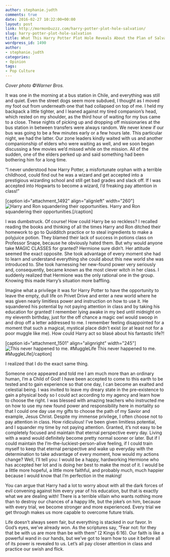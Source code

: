 ```yaml
---
author: stephanie.judth
comments: true
date: 2016-02-27 10:22:00+00:00
layout: post
link: http://mormonbuzzz.com/harry-potter-plot-hole-salvation/
slug: harry-potter-plot-hole-salvation
title: What This Harry Potter Plot Hole Reveals About the Plan of Salvation
wordpress_id: 1490
author:
- stephanie.judth
categories:
- Opinion
tags:
- Pop Culture
---
```


_Cover photo ©Warner Bros._

It was one in the morning at a bus station in Chile, and everything was still and quiet. Even the street dogs seem more subdued, I thought as I moved my foot out from underneath one that had collapsed on top of me. I held my backpack a little tighter, and I leaned against my tired companion’s head, which rested on my shoulder, as the third hour of waiting for my bus came to a close. These nights of picking up and dropping off missionaries at the bus station in between transfers were always random. We never knew if our bus was going to be a few minutes early or a few hours late. This particular night, we had the latter. Our zone leaders kindly waited with us and another companionship of elders who were waiting as well, and we soon began discussing a few movies we’d missed while on the mission. All of the sudden, one of the elders perked up and said something had been bothering him for a long time.

“I never understood how Harry Potter, a misfortunate orphan with a terrible childhood, could find out he was a wizard and get accepted into a prestigious wizarding school and still get bad grades and slack off. If I was accepted into Hogwarts to become a wizard, I’d freaking pay attention in class!”

[caption id="attachment_1492" align="alignleft" width="260"]![Harry and Ron squandering their opportunities.](http://mormonbuzzz.com/wp-content/uploads/2016/02/hittingron.gif) Harry and Ron squandering their opportunities.[/caption]

I was dumbstruck. Of course! How could Harry be so reckless? I recalled reading the books and thinking of all the times Harry and Ron ditched their homework to go to Quidditch practice or to steal ingredients to make a polyjuice potion. They blamed their lack of success in potions class on Professor Snape, because he obviously hated them. But why would anyone take MAGIC CLASSES for granted? Hermione sure didn’t. Her attitude seemed the exact opposite. She took advantage of every moment she had to learn and understand everything she could about this new world she was introduced to. She took harnessing her new-found power very seriously and, consequently, became known as the most clever witch in her class. I suddenly realized that Hermione was the only rational one in the group. Knowing this made Harry’s situation more baffling.

Imagine what a privilege it was for Harry Potter to have the opportunity to leave the empty, dull life on Privet Drive and enter a new world where he was given nearly limitless power and instruction on how to use it. He squandered his potential by not paying attention in class and by taking his education for granted! I remember lying awake in my bed until midnight on my eleventh birthday, just for the off chance a magic owl would swoop in and drop off a letter addressed to me. I remember feeling disappointed for a moment that such a magical, mystical place didn’t exist (or at least not for a poor muggle like me). How could Harry act so blasé about his fantastic life?!

[caption id="attachment_1501" align="alignright" width="245"]![This never happened to me. #MuggleLife](http://mormonbuzzz.com/wp-content/uploads/2016/02/Letters.gif) This never happened to me. #MuggleLife[/caption]

I realized that I do the exact same thing.

Someone once appeared and told me I am much more than an ordinary human, I’m a Child of God! I have been accepted to come to this earth to be tested and to gain experience so that one day, I can become an exalted and celestial being. I was invited to leave my dreary state in the pre-existence to gain a physical body so I could act according to my agency and learn how to choose the right. I was blessed with amazing teachers who instructed me on how to use my new found power and responsibility here in mortality so that I could one day use my gifts to choose the path of my Savior and example, Jesus Christ. Despite my immense privilege, I often choose not to pay attention in class. How ridiculous! I’ve been given limitless potential, and I squander my time by not paying attention. Granted, it’s not easy to be completely focused and maintain that eternal perspective every day. Living with a wand would definitely become pretty normal sooner or later. But if I could maintain the I’m-the-luckiest-person-alive feeling, if I could train myself to keep that eternal perspective and wake up everyday with the determination to take advantage of every moment, how would my actions change? Well, I’ll tell you: I would be a happy, hardworking Hermione who has accepted her lot and is doing her best to make the most of it. I would be a little more hopeful, a little more faithful, and probably much, much happier because I would know that I’m perfection in the making!

You can argue that Harry had a lot to worry about with all the dark forces of evil convening against him every year of his education, but that is exactly what we are dealing with! There is a terrible villain who wants nothing more than to destroy our chances of a happy life, but the joke’s on him, because with every trial, we become stronger and more experienced. Every trial we get through makes us more capable to overcome future trials.

Life doesn’t always seem fair, but everything is stacked in our favor. In God’s eyes, we’ve already won. As the scriptures say, “Fear not: for they that be with us are more than be with them” (2 Kings 6:16). Our faith is like a powerful wand in our hands, but we’ve got to learn how to use it before all of its power is revealed to us. Let’s all pay closer attention in class and practice our swish and flick.
